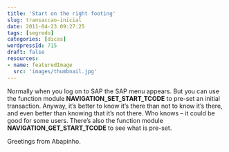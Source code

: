 ```yaml
---
title: 'Start on the right footing'
slug: transaccao-inicial
date: 2011-04-23 09:27:25
tags: [segredo]
categories: [dicas]
wordpressId: 715
draft: false
resources:
- name: featuredImage
  src: 'images/thumbnail.jpg'
---
```

Normally when you log on to SAP the SAP menu appears. But you can use the function module **NAVIGATION_SET_START_TCODE** to pre-set an initial transaction. Anyway, it’s better to know it’s there than not to know it’s there, and even better than knowing that it’s not there.
Who knows – it could be good for some users. There’s also the function module **NAVIGATION_GET_START_TCODE** to see what is pre-set.

Greetings from Abapinho.
